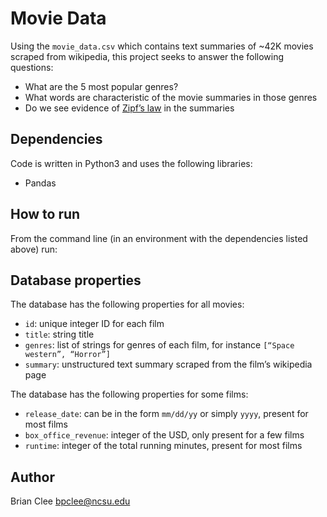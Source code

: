 # Movie Data

Using the `movie_data.csv` which contains text summaries of ~42K movies scraped from wikipedia, this project seeks to answer the following questions:
- What are the 5 most popular genres?
- What words are characteristic of the movie summaries in those genres
- Do we see evidence of [Zipf’s law](https://simple.wikipedia.org/wiki/Zipf%27s_law) in the summaries

## Dependencies

Code is written in Python3 and uses the following libraries:
- Pandas

## How to run

From the command line (in an environment with the dependencies listed above) run:

## Database properties

The database has the following properties for all movies:
- `id`: unique integer ID for each film
- `title`: string title
- `genres`: list of strings for genres of each film, for instance `[“Space western”, “Horror”]`
- `summary`: unstructured text summary scraped from the film’s wikipedia page

The database has the following properties for some films:
- `release_date`: can be in the form `mm/dd/yy` or simply `yyyy`, present for most films
- `box_office_revenue`: integer of the USD, only present for a few films
- `runtime`: integer of the total running minutes, present for most films

## Author

Brian Clee
bpclee@ncsu.edu
